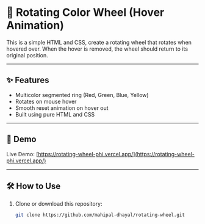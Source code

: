 # 🎡 Rotating Color Wheel (Hover Animation)

This is a simple  HTML and CSS, create a rotating wheel that rotates when hovered over.
When the hover is removed, the wheel should return to its original position.

---

## ✨ Features

- Multicolor segmented ring (Red, Green, Blue, Yellow)
- Rotates on mouse hover
- Smooth reset animation on hover out
- Built using pure HTML and CSS

---

## 📸 Demo

Live Demo: [https://rotating-wheel-phi.vercel.app/](https://rotating-wheel-phi.vercel.app/)

---

## 🛠️ How to Use

1. Clone or download this repository:
   ```bash
   git clone https://github.com/mahipal-dhayal/rotating-wheel.git
